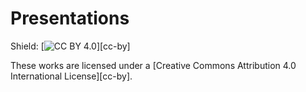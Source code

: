 # Presentations

Shield: [![CC BY 4.0][cc-by-shield]][cc-by]

These works are licensed under a [Creative Commons Attribution 4.0 International
License][cc-by].

[cc-by-shield]: https://img.shields.io/badge/License-CC%20BY%204.0-lightgrey.svg
